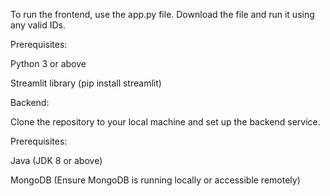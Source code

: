 To run the frontend, use the app.py file.
Download the file and run it using any valid IDs.

Prerequisites:

Python 3 or above

Streamlit library (pip install streamlit)

Backend:

Clone the repository to your local machine and set up the backend service.

Prerequisites:

Java (JDK 8 or above)

MongoDB (Ensure MongoDB is running locally or accessible remotely)
